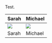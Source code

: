Test.




Sarah | Michael
---|---
<img src="https://i0.wp.com/www.singletary.org/wp-content/uploads/2021/04/1516349470403.jpg?resize=300%2C300&ssl=1"> | <img src="https://i0.wp.com/www.singletary.org/wp-content/uploads/2021/04/1517707218044.jpg?resize=300%2C300&ssl=1">|
| Sarah | Michael |
